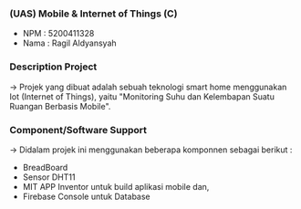 ### (UAS) Mobile & Internet of Things (C)

- NPM : 5200411328
- Nama : Ragil Aldyansyah


### Description Project
-> Projek yang dibuat adalah sebuah teknologi smart home menggunakan Iot (Internet of Things), 
yaitu "Monitoring Suhu dan Kelembapan Suatu Ruangan Berbasis Mobile".

### Component/Software Support
-> Didalam projek ini menggunakan beberapa komponnen sebagai berikut :
- BreadBoard
- Sensor DHT11
- MIT APP Inventor untuk build aplikasi mobile dan,
- Firebase Console untuk Database


